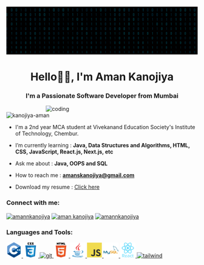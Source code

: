 ![logo](https://github.com/kanojiya-aman/kanojiya-aman/blob/main/kanojiya-aman.gif)

<h1 align="center">Hello👋🏻, I'm Aman Kanojiya</h1>
<h3 align="center">I'm a Passionate Software Developer from Mumbai</h3>


<img align="right" alt="coding" width="400" src="https://media.giphy.com/media/v1.Y2lkPTc5MGI3NjExeGRuMTJzaXY5dTg1Y2twNmRzZmNyYzBmb2swNDRpa3ZqcDFobnJzdiZlcD12MV9pbnRlcm5hbF9naWZfYnlfaWQmY3Q9Zw/bGgsc5mWoryfgKBx1u/giphy.gif">

<p align="left"> <img src="https://komarev.com/ghpvc/?username=kanojiya-aman&label=Profile%20views&color=0e75b6&style=flat" alt="kanojiya-aman" /> </p>

- I'm a 2nd year MCA student at Vivekanand Education Society's Institute of Technology, Chembur.

- I’m currently learning : **Java, Data Structures and Algorithms, HTML, CSS, JavaScript, React.js, Next.js, etc**

- Ask me about : **Java, OOPS and SQL**

- How to reach me : **amanskanojiya@gmail.com**

- Download my resume : [Click here](https://drive.google.com/uc?export=download&id=1VAUIKLgLPb2AD3V-_uiR4hAdXKKPIkB-)

<h3 align="left">Connect with me:</h3>
<p align="left">
  <a href="https://twitter.com/amannkanojiya" target="_blank"><img align="center" src="https://raw.githubusercontent.com/rahuldkjain/github-profile-readme-generator/master/src/images/icons/Social/twitter.svg" alt="amannkanojiya" height="30" width="40" /></a>
<a href="https://linkedin.com/in/amankanojiya" target="_blank"><img align="center" src="https://raw.githubusercontent.com/rahuldkjain/github-profile-readme-generator/master/src/images/icons/Social/linked-in-alt.svg" alt="aman kanojiya" height="30" width="40" /></a>
<a href="https://instagram.com/amannkanojiya" target="_blank"><img align="center" src="https://raw.githubusercontent.com/rahuldkjain/github-profile-readme-generator/master/src/images/icons/Social/instagram.svg" alt="amannkanojiya" height="30" width="40" /></a>
</p>
<!-- <a href="https://twitter.com/amannkanojiya" target="_blank"><img align="center" src="https://raw.githubusercontent.com/rahuldkjain/github-profile-readme-generator/master/src/images/icons/Social/twitter.svg" alt="amannkanojiya" height="30" width="40" /></a>
<a href="https://linkedin.com/in/aman kanojiya" target="_blank"><img align="center" src="https://raw.githubusercontent.com/rahuldkjain/github-profile-readme-generator/master/src/images/icons/Social/linked-in-alt.svg" alt="aman kanojiya" height="30" width="40" /></a>
<a href="https://instagram.com/amannkanojiya" target="_blank"><img align="center" src="https://raw.githubusercontent.com/rahuldkjain/github-profile-readme-generator/master/src/images/icons/Social/instagram.svg" alt="amannkanojiya" height="30" width="40" /></a>
</p>
-->

<h3 align="left">Languages and Tools:</h3>
<p align="left"> <a href="https://www.w3schools.com/cpp/" target="_blank" rel="noreferrer"> <img src="https://raw.githubusercontent.com/devicons/devicon/master/icons/cplusplus/cplusplus-original.svg" alt="cplusplus" width="40" height="40"/> </a> <a href="https://www.w3schools.com/css/" target="_blank" rel="noreferrer"> <img src="https://raw.githubusercontent.com/devicons/devicon/master/icons/css3/css3-original-wordmark.svg" alt="css3" width="40" height="40"/> </a> <a href="https://git-scm.com/" target="_blank" rel="noreferrer"> <img src="https://www.vectorlogo.zone/logos/git-scm/git-scm-icon.svg" alt="git" width="40" height="40"/> </a> <a href="https://www.w3.org/html/" target="_blank" rel="noreferrer"> <img src="https://raw.githubusercontent.com/devicons/devicon/master/icons/html5/html5-original-wordmark.svg" alt="html5" width="40" height="40"/> </a> <a href="https://www.java.com" target="_blank" rel="noreferrer"> <img src="https://raw.githubusercontent.com/devicons/devicon/master/icons/java/java-original.svg" alt="java" width="40" height="40"/> </a> <a href="https://developer.mozilla.org/en-US/docs/Web/JavaScript" target="_blank" rel="noreferrer"> <img src="https://raw.githubusercontent.com/devicons/devicon/master/icons/javascript/javascript-original.svg" alt="javascript" width="40" height="40"/> </a> <a href="https://www.mysql.com/" target="_blank" rel="noreferrer"> <img src="https://raw.githubusercontent.com/devicons/devicon/master/icons/mysql/mysql-original-wordmark.svg" alt="mysql" width="40" height="40"/> </a> <a href="https://reactjs.org/" target="_blank" rel="noreferrer"> <img src="https://raw.githubusercontent.com/devicons/devicon/master/icons/react/react-original-wordmark.svg" alt="react" width="40" height="40"/> </a> <a href="https://tailwindcss.com/" target="_blank" rel="noreferrer"> <img src="https://www.vectorlogo.zone/logos/tailwindcss/tailwindcss-icon.svg" alt="tailwind" width="40" height="40"/> </a> </p>
<!--
<h4 align="center">Let's Connect and Work together!</h4>
-->
